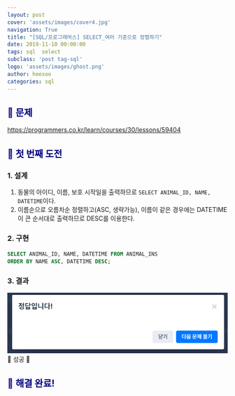 ```yaml
---
layout: post
cover: 'assets/images/cover4.jpg'
navigation: True
title: "[SQL/프로그래머스] SELECT_여러 기준으로 정렬하기"
date: 2019-11-10 00:00:00
tags: sql  select
subclass: 'post tag-sql'
logo: 'assets/images/ghost.png'
author: heesoo
categories: sql
---
```

## <span style="color:navy">👀 문제</span>
<https://programmers.co.kr/learn/courses/30/lessons/59404>


## <span style="color:navy">👊 첫 번째 도전</span>

### 1. 설계
1. 동물의 아이디, 이름, 보호 시작일을 출력하므로 `SELECT ANIMAL_ID, NAME, DATETIME`이다.
2. 이름순으로 오름차순 정렬하고(ASC, 생략가능), 이름이 같은 경우에는 DATETIME이 큰 순서대로 출력하므로 DESC를 이용한다.

### 2. 구현
```sql
SELECT ANIMAL_ID, NAME, DATETIME FROM ANIMAL_INS
ORDER BY NAME ASC, DATETIME DESC;
```
### 3. 결과
![실행결과](./assets/images/191108_5.PNG)
🤟 성공 🤟

## <span style="color:navy">👏 해결 완료!</span>
